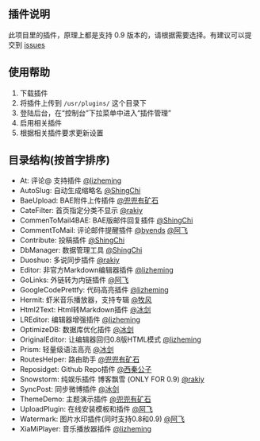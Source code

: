 ## 插件说明 ##

此项目里的插件，原理上都是支持 0.9 版本的，请根据需要选择。有建议可以提交到 [issues](https://github.com/typecho-fans/plugins/issues)

## 使用帮助 ##

 1. 下载插件
 2. 将插件上传到 `/usr/plugins/` 这个目录下
 3. 登陆后台，在“控制台”下拉菜单中进入“插件管理”
 4. 启用相关插件
 5. 根据相关插件要求更新设置

## 目录结构(按首字排序) ##

 - At: 评论@ 支持插件 [@lizheming](https://github.com/lizheming)
 - AutoSlug: 自动生成缩略名 [@ShingChi](https://github.com/shingchi)
 - BaeUpload: BAE附件上传插件 [@兜兜有矿石](https://github.com/qqff01)
 - CateFilter: 首页指定分类不显示 [@rakiy](https://github.com/rakiy)
 - CommenToMail4BAE: BAE版邮件回复插件 [@ShingChi](https://github.com/shingchi)
 - CommentToMail: 评论邮件提醒插件 [@byends](https://github.com/byends) [@阿飞](https://github.com/defeme)
 - Contribute: 投稿插件 [@ShingChi](https://github.com/shingchi)
 - DbManager: 数据管理工具 [@ShingChi](https://github.com/shingchi)
 - Duoshuo: 多说同步插件 [@rakiy](https://github.com/rakiy)
 - Editor: 非官方Markdown编辑器插件 [@lizheming](https://github.com/lizheming)
 - GoLinks: 外链转为内链插件 [@阿飞](https://github.com/defeme)
 - GoogleCodePrettfy: 代码高亮插件 [@lizheming](https://github.com/lizheming)
 - Hermit: 虾米音乐播放器，支持专辑 [@牧风](https://github.com/iMuFeng)
 - Html2Text: Html转Markdown插件 [@冰剑](https://github.com/binjoo)
 - LREditor: 编辑器增强插件 [@lizheming](http://github.com/lizheming)
 - OptimizeDB: 数据库优化插件 [@冰剑](https://github.com/binjoo)
 - OriginalEditor: 让编辑器回归0.8版HTML模式 [@lizheming](http://github.com/lizheming)
 - Prism: 轻量级语法高亮 [@冰剑](https://github.com/binjoo)
 - RoutesHelper: 路由助手 [@兜兜有矿石](https://github.com/qqff01)
 - Reposidget: Github Repo插件 [@西秦公子](https://github.com/xiqingongzi)
 - Snowstorm: 纯娱乐插件 博客飘雪 (ONLY FOR 0.9) [@rakiy](https://github.com/rakiy)
 - SyncPost: 同步微博插件 [@冰剑](https://github.com/binjoo)
 - ThemeDemo: 主题演示插件 [@兜兜有矿石](https://github.com/qqff01)
 - UploadPlugin: 在线安装模板和插件 [@阿飞](https://github.com/defeme)
 - Watermark: 图片水印插件(同时支持0.8和0.9) [@阿飞](https://github.com/defeme)
 - XiaMiPlayer: 音乐播放器插件 [@lizheming](https://github.com/lizheming)
